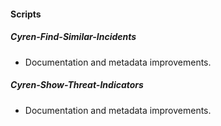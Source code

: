#### Scripts
##### Cyren-Find-Similar-Incidents
- Documentation and metadata improvements.
##### Cyren-Show-Threat-Indicators
- Documentation and metadata improvements.